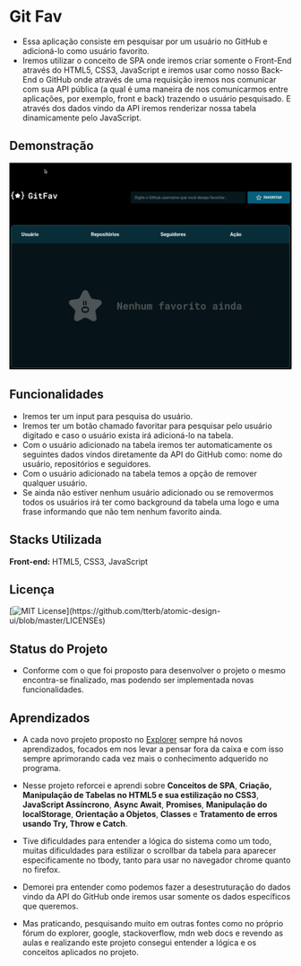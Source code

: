 
# Git Fav

- Essa aplicação consiste em pesquisar por um usuário no GitHub e adicioná-lo como usuário favorito.
- Iremos utilizar o conceito de SPA onde iremos criar somente o Front-End através do HTML5, CSS3, JavaScript e iremos usar como nosso Back-End o GitHub onde através de uma requisição iremos nos comunicar com sua API pública (a qual é uma maneira de nos comunicarmos entre aplicações, por exemplo, front e back) trazendo o usuário pesquisado. E através dos dados vindo da API iremos renderizar nossa tabela dinamicamente pelo JavaScript.


## Demonstração
<img src="https://github.com/wiltonmartinsdev/Git-Fav/blob/main/assets/gitfav.gif"/>


## Funcionalidades
- Iremos ter um input para pesquisa do usuário.
- Iremos ter um botão chamado favoritar para pesquisar pelo usuário digitado e caso o usuário exista irá adicioná-lo na tabela.
- Com o usuário adicionado na tabela iremos ter automaticamente os seguintes dados vindos diretamente da API do GitHub como: nome do usuário, repositórios e seguidores.
- Com o usuário adicionado na tabela temos a opção de remover qualquer usuário.
- Se ainda não estiver nenhum usuário adicionado ou se removermos todos os usuários irá ter como background da tabela uma logo e uma frase informando que não tem nenhum favorito ainda. 


## Stacks Utilizada

**Front-end:** HTML5, CSS3, JavaScript


## Licença

[![MIT License](https://img.shields.io/apm/l/atomic-design-ui.svg?)](https://github.com/tterb/atomic-design-ui/blob/master/LICENSEs)


## Status do Projeto

- Conforme com o que foi proposto para desenvolver o projeto o mesmo encontra-se finalizado, mas podendo ser implementada novas funcionalidades.


## Aprendizados

- A cada novo projeto proposto no [Explorer](https://www.rocketseat.com.br/explorer) sempre há novos aprendizados, focados em nos levar a pensar fora da caixa e com isso sempre aprimorando cada vez mais o conhecimento adquerido no programa.  

- Nesse projeto reforcei e aprendi sobre **Conceitos de SPA**, **Criação, Manipulação de Tabelas no HTML5 e sua estilização no CSS3**, **JavaScript Assíncrono**, **Async Await**, **Promises**, **Manipulação do localStorage**, **Orientação a Objetos**, **Classes** e **Tratamento de erros usando Try, Throw e Catch**.
- Tive dificuldades para entender a lógica do sistema como um todo, muitas dificuldades para estilizar o scrollbar da tabela para aparecer especificamente no tbody, tanto para usar no navegador chrome quanto no firefox.
- Demorei pra entender como podemos fazer a desestruturação do dados vindo da API do GitHub onde iremos usar somente os dados específicos que queremos.
- Mas praticando, pesquisando muito em outras fontes como no próprio fórum do explorer, google, stackoverflow, mdn web docs e revendo as aulas e realizando este projeto consegui entender a lógica e os conceitos aplicados no projeto.
